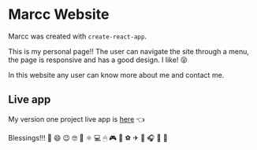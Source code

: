 # Marcc Website

Marcc was created with `create-react-app`.

This is my personal page!!
The user can navigate the site through a menu, the page is responsive and has a good design. I like! 😝

In this website any user can know more about me and contact me.

## Live app

My version one project live app is [here](https://marvincarrasco.netlify.app/) 👈

Blessings!!! 🙂 😄 😉 🤓 🙏 ⚛ 💻 🖱 🎮 🚴 ⚽ ✈ 🎸 🎧 🎵 🎹
